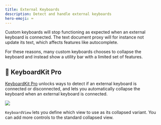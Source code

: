 ```yaml
---
title: External Keyboards
description: Detect and handle external keyboards
hero-emoji: ⌨️
---
```


Custom keyboards will stop functioning as expected when an external keyboard is connected. The text document proxy will for instance not update its text, which affects features like autocomplete.

For these reasons, many custom keyboards chooses to collapse the keyboard and instead show a utility bar with a limited set of features.


## 👑 KeyboardKit Pro

[KeyboardKit Pro][Pro] unlocks ways to detect if an external keyboard is connected or disconnected, and lets you automatically collapse the keyboard when an external keyboard is connected.

<img src="{{page.assets}}keyboard-collapsedview.jpg" />

``KeyboardView`` lets you define which view to use as its collapsed variant. You can add more controls to the standard collapsed view.


[Pro]: /pro
